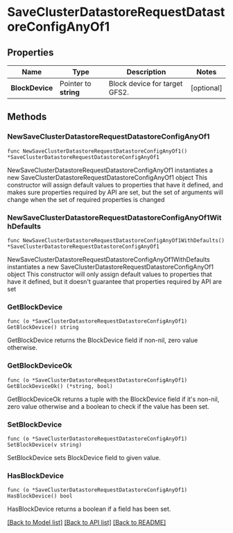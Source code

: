 # SaveClusterDatastoreRequestDatastoreConfigAnyOf1

## Properties

Name | Type | Description | Notes
------------ | ------------- | ------------- | -------------
**BlockDevice** | Pointer to **string** | Block device for target GFS2. | [optional] 

## Methods

### NewSaveClusterDatastoreRequestDatastoreConfigAnyOf1

`func NewSaveClusterDatastoreRequestDatastoreConfigAnyOf1() *SaveClusterDatastoreRequestDatastoreConfigAnyOf1`

NewSaveClusterDatastoreRequestDatastoreConfigAnyOf1 instantiates a new SaveClusterDatastoreRequestDatastoreConfigAnyOf1 object
This constructor will assign default values to properties that have it defined,
and makes sure properties required by API are set, but the set of arguments
will change when the set of required properties is changed

### NewSaveClusterDatastoreRequestDatastoreConfigAnyOf1WithDefaults

`func NewSaveClusterDatastoreRequestDatastoreConfigAnyOf1WithDefaults() *SaveClusterDatastoreRequestDatastoreConfigAnyOf1`

NewSaveClusterDatastoreRequestDatastoreConfigAnyOf1WithDefaults instantiates a new SaveClusterDatastoreRequestDatastoreConfigAnyOf1 object
This constructor will only assign default values to properties that have it defined,
but it doesn't guarantee that properties required by API are set

### GetBlockDevice

`func (o *SaveClusterDatastoreRequestDatastoreConfigAnyOf1) GetBlockDevice() string`

GetBlockDevice returns the BlockDevice field if non-nil, zero value otherwise.

### GetBlockDeviceOk

`func (o *SaveClusterDatastoreRequestDatastoreConfigAnyOf1) GetBlockDeviceOk() (*string, bool)`

GetBlockDeviceOk returns a tuple with the BlockDevice field if it's non-nil, zero value otherwise
and a boolean to check if the value has been set.

### SetBlockDevice

`func (o *SaveClusterDatastoreRequestDatastoreConfigAnyOf1) SetBlockDevice(v string)`

SetBlockDevice sets BlockDevice field to given value.

### HasBlockDevice

`func (o *SaveClusterDatastoreRequestDatastoreConfigAnyOf1) HasBlockDevice() bool`

HasBlockDevice returns a boolean if a field has been set.


[[Back to Model list]](../README.md#documentation-for-models) [[Back to API list]](../README.md#documentation-for-api-endpoints) [[Back to README]](../README.md)


